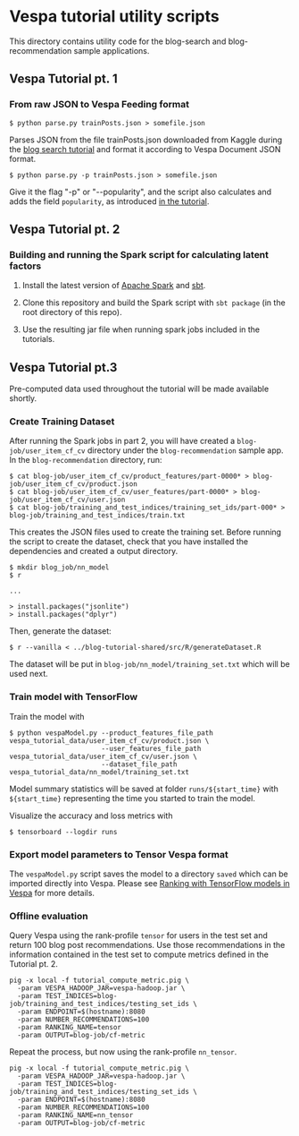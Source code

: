 <!-- Copyright 2017 Yahoo Holdings. Licensed under the terms of the Apache 2.0 license. See LICENSE in the project root. -->
# Vespa tutorial utility scripts

This directory contains utility code for the blog-search and blog-recommendation sample applications.

## Vespa Tutorial pt. 1

### From raw JSON to Vespa Feeding format

    $ python parse.py trainPosts.json > somefile.json

Parses JSON from the file trainPosts.json downloaded from Kaggle during the [blog search tutorial](http://docs.vespa.ai/documentation/tutorials/blog-search.html) and format it according to Vespa Document JSON format.

    $ python parse.py -p trainPosts.json > somefile.json

Give it the flag "-p" or "--popularity", and the script also calculates and adds the field `popularity`, as introduced [in the tutorial](http://docs.vespa.ai/documentation/tutorials/blog-search.html#blog-popularity-signal).

## Vespa Tutorial pt. 2

### Building and running the Spark script for calculating latent factors

1. Install the latest version of [Apache Spark](http://spark.apache.org/) and [sbt](http://www.scala-sbt.org/download.html).

2. Clone this repository and build the Spark script with `sbt package` (in the root directory of this repo).

3. Use the resulting jar file when running spark jobs included in the tutorials.

## Vespa Tutorial pt.3

Pre-computed data used throughout the tutorial will be made available shortly.

### Create Training Dataset

After running the Spark jobs in part 2, you will have created a
`blog-job/user_item_cf_cv` directory under the `blog-recommendation` sample
app. In the `blog-recommendation` directory, run:

    $ cat blog-job/user_item_cf_cv/product_features/part-0000* > blog-job/user_item_cf_cv/product.json
    $ cat blog-job/user_item_cf_cv/user_features/part-0000* > blog-job/user_item_cf_cv/user.json
    $ cat blog-job/training_and_test_indices/training_set_ids/part-000* > blog-job/training_and_test_indices/train.txt

This creates the JSON files used to create the training set. Before running the
script to create the dataset, check that you have installed the dependencies
and created a output directory.

    $ mkdir blog_job/nn_model
    $ r

    ...

    > install.packages("jsonlite")
    > install.packages("dplyr")

Then, generate the dataset:

    $ r --vanilla < ../blog-tutorial-shared/src/R/generateDataset.R

The dataset will be put in `blog-job/nn_model/training_set.txt` which will be used next.

### Train model with TensorFlow

Train the model with

    $ python vespaModel.py --product_features_file_path vespa_tutorial_data/user_item_cf_cv/product.json \
                           --user_features_file_path vespa_tutorial_data/user_item_cf_cv/user.json \
                           --dataset_file_path vespa_tutorial_data/nn_model/training_set.txt

Model summary statistics will be saved at folder
```runs/${start_time}``` with ```${start_time}``` representing the time you
started to train the model.

Visualize the accuracy and loss metrics with

    $ tensorboard --logdir runs

### Export model parameters to Tensor Vespa format

The `vespaModel.py` script saves the model to a directory `saved` which can be
imported directly into Vespa. Please see [Ranking with TensorFlow models in
Vespa](http://docs.vespa.ai/documentation/tensorflow.html) for more details.

### Offline evaluation

Query Vespa using the rank-profile ```tensor``` for users in the test set and return 100 blog post recommendations. Use those recommendations in the information contained in the test set to compute
metrics defined in the Tutorial pt. 2.

    pig -x local -f tutorial_compute_metric.pig \
      -param VESPA_HADOOP_JAR=vespa-hadoop.jar \
      -param TEST_INDICES=blog-job/training_and_test_indices/testing_set_ids \
      -param ENDPOINT=$(hostname):8080
      -param NUMBER_RECOMMENDATIONS=100
      -param RANKING_NAME=tensor
      -param OUTPUT=blog-job/cf-metric

Repeat the process, but now using the rank-profile ```nn_tensor```.

    pig -x local -f tutorial_compute_metric.pig \
      -param VESPA_HADOOP_JAR=vespa-hadoop.jar \
      -param TEST_INDICES=blog-job/training_and_test_indices/testing_set_ids \
      -param ENDPOINT=$(hostname):8080
      -param NUMBER_RECOMMENDATIONS=100
      -param RANKING_NAME=nn_tensor
      -param OUTPUT=blog-job/cf-metric
